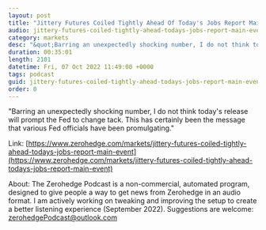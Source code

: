 ```yaml
---
layout: post
title: "Jittery Futures Coiled Tightly Ahead Of Today's Jobs Report Main Event"
audio: jittery-futures-coiled-tightly-ahead-todays-jobs-report-main-event-0
category: markets
desc: "&quot;Barring an unexpectedly shocking number, I do not think today's release will prompt the Fed to change tack. This has certainly been the message that various Fed officials have been promulgating.&quot;"
duration: 00:35:01
length: 2101
datetime: Fri, 07 Oct 2022 11:49:00 +0000
tags: podcast
guid: jittery-futures-coiled-tightly-ahead-todays-jobs-report-main-event-0
order: 0
---
```

&quot;Barring an unexpectedly shocking number, I do not think today's release will prompt the Fed to change tack. This has certainly been the message that various Fed officials have been promulgating.&quot;

Link: [https://www.zerohedge.com/markets/jittery-futures-coiled-tightly-ahead-todays-jobs-report-main-event](https://www.zerohedge.com/markets/jittery-futures-coiled-tightly-ahead-todays-jobs-report-main-event)

About: The Zerohedge Podcast is a non-commercial, automated program, designed to give people a way to get news from Zerohedge in an audio format.  I am actively working on tweaking and improving the setup to create a better listening experience (September 2022).  Suggestions are welcome: [zerohedgePodcast@outlook.com](mailto:zerohedgePodcast@outlook.com)